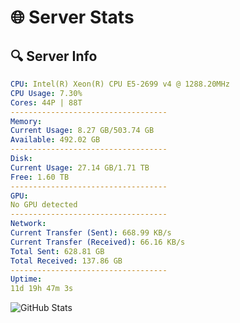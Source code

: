 # 🌐 Server Stats
## 🔍 Server Info
```yaml
CPU: Intel(R) Xeon(R) CPU E5-2699 v4 @ 1288.20MHz
CPU Usage: 7.30%
Cores: 44P | 88T
-----------------------------------
Memory:
Current Usage: 8.27 GB/503.74 GB
Available: 492.02 GB
-----------------------------------
Disk:
Current Usage: 27.14 GB/1.71 TB
Free: 1.60 TB
-----------------------------------
GPU:
No GPU detected
-----------------------------------
Network:
Current Transfer (Sent): 668.99 KB/s
Current Transfer (Received): 66.16 KB/s
Total Sent: 628.81 GB
Total Received: 137.86 GB
-----------------------------------
Uptime:
11d 19h 47m 3s
```
![GitHub Stats](https://img.shields.io/badge/Updated-2025-05-01_12:55:51-blue)